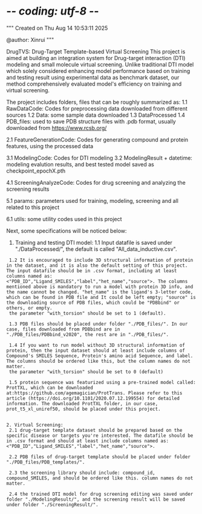 # -*- coding: utf-8 -*-
"""
Created on Thu Aug 14 10:53:11 2025

@author: Xinrui
"""

DrugTVS: Drug-Target Template-based Virtual Screening
This project is aimed at building an integration system for Drug-target interaction (DTI) modeling and small molecule virtual screening. Unlike traditional DTI model which solely considered enhancing model performance based on training and testing result using experimental data as benchmark dataset, our method comprehensively evaluated model's efficiency on training and virtual screening. 

The project includes folders, files that can be roughly summarized as: 
   1.1 RawDataCode: Codes for preprocessing data downloaded from different sources
   1.2 Data: some sample data downloaded
   1.3 DataProcessed 
   1.4 PDB_files: used to save PDB structure files with .pdb format, usually downloaded from https://www.rcsb.org/ 
   
   2.1 FeatureGenerationCode: Codes for generating compound and protein features, using the processed data

   3.1 ModelingCode: Codes for DTI modeling
   3.2 ModelingResult + datetime: modeling evalution results, and best tested model saved as checkpoint_epochX.pth

   4.1 ScreeningAnalyzeCode: Codes for drug screening and analyzing the screening results

   5.1 params: parameters used for training, modeling, screening and all related to this project

   6.1 utils: some utility codes used in this project


Next, some specifications will be noticed below:
   1. Training and testing DTI model:
     1.1 Input datafile is saved under "./DataProcessed/", the default is called "All_data_inductive.csv".

     1.2 It is encouraged to include 3D structural information of protein in the dataset, and it is also the default setting of this project. The input datafile should be in .csv format, including at least columns named as: <"PDB_ID","Ligand_SMILES","label","het_name","source">. The columns mentioned above is mandatory to run a model with protein 3D info, and the name cannot be changed. "het_name" is the ligand's 3-letter code, which can be found in PDB file and It could be left empty; "source" is the downloading source of PDB files, which could be "PDBbind" or others, or empty.
     the parameter "with_torsion" should be set to 1 (default).

     1.3 PDB files should be placed under folder "./PDB_files/". In our case, files downloaded from PDBbind are in "./PDB_files/PDBbind_v2020", the rest are in "./PDB_files/".

     1.4 If you want to run model without 3D structural information of protein, then the input dataset should at least include columns of Compound's SMILES Sequence, Protein's amino acid Sequence, and label. The columns should be ordered like this, but the column names do not matter.
     the parameter "with_torsion" should be set to 0 (default)

     1.5 protein sequence was featurized using a pre-trained model called: ProtTXL, which can be downloaded at:https://github.com/agemagician/ProtTrans. Please refer to this article (https://doi.org/10.1101/2020.07.12.199554) for detailed information. The downloaded ProtTXL folder, in our case, prot_t5_xl_uniref50, should be placed under this project.

    
    2. Virtual Screening:
     2.1 drug-target template dataset should be prepared based on the specific disease or targets you're interested. The datafile should be in .csv format and should at least include columns named as: <"PDB_ID","Ligand_SMILES","label","het_name","source">. 
     
     2.2 PDB files of drug-target template should be placed under folder "./PDB_files/PDB_templates/".

     2.3 the screening library should include: compound_id, compound_SMILES, and should be ordered like this. column names do not matter.

     2.4 the trained DTI model for drug screening editing was saved under folder "./ModelingResult/", and the screening result will be saved under folder "./ScreeningResult/".


